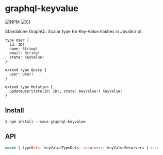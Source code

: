 # graphql-keyvalue

[![NPM](https://badge.fury.io/js/graphql-keyvalue.svg)](https://npm.im/graphql-keyvalue)
[![CI](https://github.com/someimportantcompany/graphql-keyvalue/actions/workflows/ci.yml/badge.svg)](https://github.com/someimportantcompany/graphql-keyvalue/actions/workflows/ci.yml)
<!-- [![Coverage](https://coveralls.io/repos/github/someimportantcompany/graphql-keyvalue/badge.svg?branch=master)](https://coveralls.io/github/someimportantcompany/graphql-keyvalue?branch=master) -->

Standalone GraphQL Scalar type for Key-Value hashes in JavaScript.

```gql
type User {
  id: ID!
  name: String!
  email: String!
  state: KeyValue!
}

extend type Query {
  user: User!
}

extend type Mutation {
  updateUserState(id: ID!, state: KeyValue!) KeyValue!
}
```

## Install

```
$ npm install --save graphql-keyvalue
```

## API

```js
const { typeDefs: keyValueTypeDefs, resolvers: keyValueResolvers } = require('graphql-keyvalue');;
```
